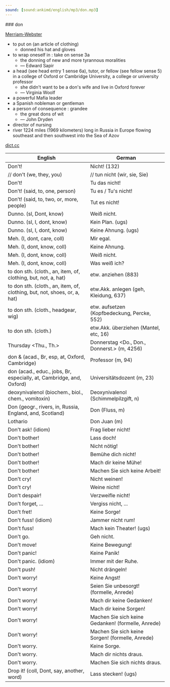 ```yaml
---
sound: [sound:ankimd/english/mp3/don.mp3]
---
```


\### don

[Merriam-Webster](https://www.merriam-webster.com/dictionary/don)

- to put on (an article of clothing)
    - donned his hat and gloves
- to wrap oneself in : take on sense 3a
    - the donning of new and more tyrannous moralities
    - — Edward Sapir
- a head (see head entry 1 sense 6a), tutor, or fellow (see fellow sense 5) in a college of Oxford or Cambridge University, a college or university professor
    - she didn't want to be a don's wife and live in Oxford forever
    - — Virginia Woolf
- a powerful Mafia leader
- a Spanish nobleman or gentleman
- a person of consequence : grandee
    - the great dons of wit
    - — John Dryden
- director of nursing
- river 1224 miles (1969 kilometers) long in Russia in Europe flowing southeast and then southwest into the Sea of Azov

[dict.cc](https://www.dict.cc/don)

| English        | German       |
| -------------- | ------------ |
| Don't! | Nicht! (132) |
| // don't (we, they, you) | // tun nicht (wir, sie, Sie) |
| Don't! | Tu das nicht! |
| Don't! (said, to, one, person) | Tu es / Tu's nicht! |
| Don't! (said, to, two, or, more, people) | Tut es nicht! |
| Dunno. (sl, Dont, know) | Weiß nicht. |
| Dunno. (sl, I, dont, know) | Kein Plan. (ugs) |
| Dunno. (sl, I, dont, know) | Keine Ahnung. (ugs) |
| Meh. (I, dont, care, coll) | Mir egal. |
| Meh. (I, dont, know, coll) | Keine Ahnung. |
| Meh. (I, dont, know, coll) | Weiß nicht. |
| Meh. (I, dont, know, coll) | Was weiß ich? |
| to don sth. (cloth., an, item, of, clothing, but, not, a, hat) | etw. anziehen (883) |
| to don sth. (cloth., an, item, of, clothing, but, not, shoes, or, a, hat) | etw.Akk. anlegen (geh, Kleidung, 637) |
| to don sth. (cloth., headgear, wig) | etw. aufsetzen (Kopfbedeckung, Percke, 552) |
| to don sth. (cloth.) | etw.Akk. überziehen (Mantel, etc, 16) |
| Thursday <Thu., Th.> | Donnerstag <Do., Don., Donnerst.> (m, 4256) |
| don & (acad., Br, esp, at, Oxford, Cambridge) | Professor (m, 94) |
| don (acad., educ., jobs, Br, especially, at, Cambridge, and, Oxford) | Universitätsdozent (m, 23) |
| deoxynivalenol <DON> (biochem., biol., chem., vomitoxin) | Deoxynivalenol <DON> (Schimmelpilzgift, n) |
| Don (geogr., rivers, in, Russia, England, and, Scotland) | Don (Fluss, m) |
| Lothario | Don Juan (m) |
| Don't ask! (idiom) | Frag lieber nicht! |
| Don't bother! | Lass doch! |
| Don't bother! | Nicht nötig! |
| Don't bother! | Bemühe dich nicht! |
| Don't bother! | Mach dir keine Mühe! |
| Don't bother! | Machen Sie sich keine Arbeit! |
| Don't cry! | Nicht weinen! |
| Don't cry! | Weine nicht! |
| Don't despair! | Verzweifle nicht! |
| Don't forget, ... | Vergiss nicht, ... |
| Don't fret! | Keine Sorge! |
| Don't fuss! (idiom) | Jammer nicht rum! |
| Don't fuss! | Mach kein Theater! (ugs) |
| Don't go. | Geh nicht. |
| Don't move! | Keine Bewegung! |
| Don't panic! | Keine Panik! |
| Don't panic. (idiom) | Immer mit der Ruhe. |
| Don't push! | Nicht drängeln! |
| Don't worry! | Keine Angst! |
| Don't worry! | Seien Sie unbesorgt! (formelle, Anrede) |
| Don't worry! | Mach dir keine Gedanken! |
| Don't worry! | Mach dir keine Sorgen! |
| Don't worry! | Machen Sie sich keine Gedanken! (formelle, Anrede) |
| Don't worry! | Machen Sie sich keine Sorgen! (formelle, Anrede) |
| Don't worry. | Keine Sorge. |
| Don't worry. | Mach dir nichts draus. |
| Don't worry. | Machen Sie sich nichts draus. |
| Drop it! (coll, Dont, say, another, word) | Lass stecken! (ugs) |
